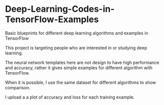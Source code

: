 # Deep-Learning-Codes-in-TensorFlow-Examples
Basic blueprints for different deep learning algorithms and examples in TensorFlow

This project is targeting people who are interested in or studying deep learning.

The neural network templates here are not design to have high performance and accuracy,
rather it gives simple examples for different algorithm with TensorFlow.

When it is possible, I use the same dataset for different algorithms to show comparison.

I upload a a plot of accuracy and loss for each training example.
